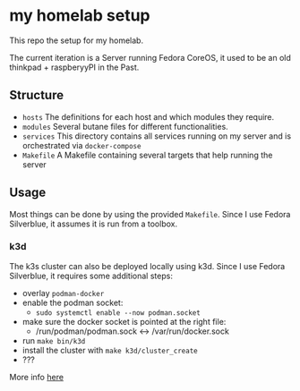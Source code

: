 # my homelab setup

This repo the setup for my homelab.

The current iteration is a Server running Fedora CoreOS, it used to be an old
thinkpad + raspberyyPI in the Past.

## Structure

- `hosts`
  The definitions for each host and which modules they require.
- `modules`
  Several butane files for different functionalities.
- `services`
  This directory contains all services running on my server and is orchestrated
  via `docker-compose`
- `Makefile`
  A Makefile containing several targets that help running the server

## Usage

Most things can be done by using the provided `Makefile`.
Since I use Fedora Silverblue, it assumes it is run from a toolbox.

### k3d

The k3s cluster can also be deployed locally using k3d.
Since I use Fedora Silverblue, it requires some additional steps:

- overlay `podman-docker`
- enable the podman socket:
  - `sudo systemctl enable --now podman.socket`
- make sure the docker socket is pointed at the right file:
  - /run/podman/podman.sock <-> /var/run/docker.sock
- run `make bin/k3d`
- install the cluster with `make k3d/cluster_create`
- ???

More info [here](https://k3d.io/v5.4.6/usage/advanced/podman/)
